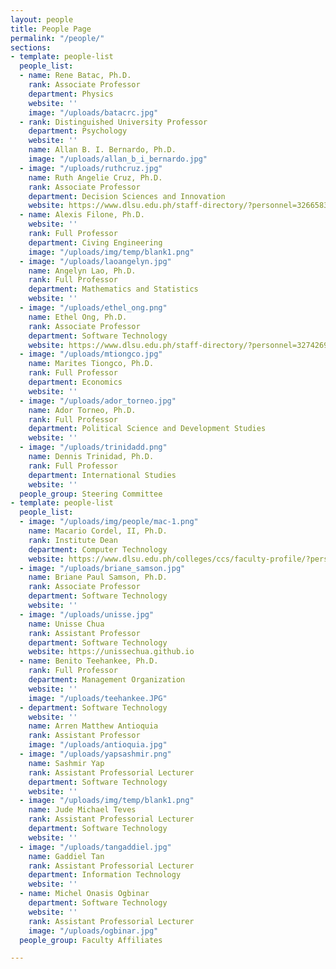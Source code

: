 ```yaml
---
layout: people
title: People Page
permalink: "/people/"
sections:
- template: people-list
  people_list:
  - name: Rene Batac, Ph.D.
    rank: Associate Professor
    department: Physics
    website: ''
    image: "/uploads/batacrc.jpg"
  - rank: Distinguished University Professor
    department: Psychology
    website: ''
    name: Allan B. I. Bernardo, Ph.D.
    image: "/uploads/allan_b_i_bernardo.jpg"
  - image: "/uploads/ruthcruz.jpg"
    name: Ruth Angelie Cruz, Ph.D.
    rank: Associate Professor
    department: Decision Sciences and Innovation
    website: https://www.dlsu.edu.ph/staff-directory/?personnel=32665838111
  - name: Alexis Filone, Ph.D.
    website: ''
    rank: Full Professor
    department: Civing Engineering
    image: "/uploads/img/temp/blank1.png"
  - image: "/uploads/laoangelyn.jpg"
    name: Angelyn Lao, Ph.D.
    rank: Full Professor
    department: Mathematics and Statistics
    website: ''
  - image: "/uploads/ethel_ong.png"
    name: Ethel Ong, Ph.D.
    rank: Associate Professor
    department: Software Technology
    website: https://www.dlsu.edu.ph/staff-directory/?personnel=32742696153
  - image: "/uploads/mtiongco.jpg"
    name: Marites Tiongco, Ph.D.
    rank: Full Professor
    department: Economics
    website: ''
  - image: "/uploads/ador_torneo.jpg"
    name: Ador Torneo, Ph.D.
    rank: Full Professor
    department: Political Science and Development Studies
    website: ''
  - image: "/uploads/trinidadd.png"
    name: Dennis Trinidad, Ph.D.
    rank: Full Professor
    department: International Studies
    website: ''
  people_group: Steering Committee
- template: people-list
  people_list:
  - image: "/uploads/img/people/mac-1.png"
    name: Macario Cordel, II, Ph.D.
    rank: Institute Dean
    department: Computer Technology
    website: https://www.dlsu.edu.ph/colleges/ccs/faculty-profile/?personnel=32742735838
  - image: "/uploads/briane_samson.jpg"
    name: Briane Paul Samson, Ph.D.
    rank: Associate Professor
    department: Software Technology
    website: ''
  - image: "/uploads/unisse.jpg"
    name: Unisse Chua
    rank: Assistant Professor
    department: Software Technology
    website: https://unissechua.github.io
  - name: Benito Teehankee, Ph.D.
    rank: Full Professor
    department: Management Organization
    website: ''
    image: "/uploads/teehankee.JPG"
  - department: Software Technology
    website: ''
    name: Arren Matthew Antioquia
    rank: Assistant Professor
    image: "/uploads/antioquia.jpg"
  - image: "/uploads/yapsashmir.png"
    name: Sashmir Yap
    rank: Assistant Professorial Lecturer
    department: Software Technology
    website: ''
  - image: "/uploads/img/temp/blank1.png"
    name: Jude Michael Teves
    rank: Assistant Professorial Lecturer
    department: Software Technology
    website: ''
  - image: "/uploads/tangaddiel.jpg"
    name: Gaddiel Tan
    rank: Assistant Professorial Lecturer
    department: Information Technology
    website: ''
  - name: Michel Onasis Ogbinar
    department: Software Technology
    website: ''
    rank: Assistant Professorial Lecturer
    image: "/uploads/ogbinar.jpg"
  people_group: Faculty Affiliates

---
```

